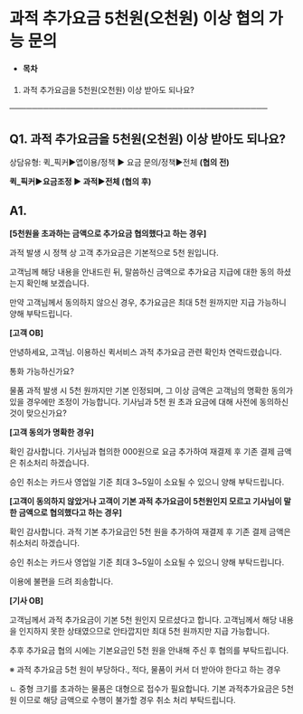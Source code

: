 # 과적 추가요금 5천원(오천원) 이상 협의 가능 문의

* #### **목차**

1. 과적 추가요금을 5천원(오천원) 이상 받아도 되나요?

──────────────────────────────────────────────

**Q1. 과적 추가요금을 5천원(오천원) 이상 받아도 되나요?**
-------------------------------------

상담유형: 퀵\_픽커▶앱이용/정책 ▶ 요금 문의/정책▶전체 **(협의 전)**

**퀵\_픽커▶요금조정 ▶ 과적▶전체 (협의 후)**

**A1.**
-------

**[5천원을 초과하는 금액으로 추가요금 협의했다고 하는 경우]**

과적 발생 시 정책 상 고객 추가요금은 기본적으로 5천 원입니다.

고객님께 해당 내용을 안내드린 뒤, 말씀하신 금액으로 추가요금 지급에 대한 동의 하셨는지 확인해 보겠습니다.

만약 고객님께서 동의하지 않으신 경우, 추가요금은 최대 5천 원까지만 지급 가능하니 양해 부탁드립니다.

**[고객 OB]**

안녕하세요, 고객님. 이용하신 퀵서비스 과적 추가요금 관련 확인차 연락드렸습니다.

통화 가능하신가요?

물품 과적 발생 시 5천 원까지만 기본 인정되며, 그 이상 금액은 고객님의 명확한 동의가 있을 경우에만 조정이 가능합니다. 기사님과 5천 원 초과 요금에 대해 사전에 동의하신 것이 맞으신가요?

**[고객 동의가 명확한 경우]**

확인 감사합니다. 기사님과 협의한 000원으로 요금 추가하여 재결제 후 기존 결제 금액은 취소처리 하겠습니다.

승인 취소는 카드사 영업일 기준 최대 3~5일이 소요될 수 있으니 양해 부탁드립니다.

**[고객이 동의하지 않았거나 고객이 기본 과적 추가요금이 5천원인지 모르고 기사님이 말한 금액으로 협의했다고 하는 경우]**

확인 감사합니다. 과적 기본 추가요금인 5천 원을 추가하여 재결제 후 기존 결제 금액은 취소처리 하겠습니다.

승인 취소는 카드사 영업일 기준 최대 3~5일이 소요될 수 있으니 양해 부탁드립니다.

이용에 불편을 드려 죄송합니다.

**[기사 OB]**

고객님께서 과적 추가요금이 기본 5천 원인지 모르셨다고 합니다. 고객님께서 해당 내용을 인지하지 못한 상태였으므로 안타깝지만 최대 5천 원까지만 지급 가능합니다.

추후 추가요금 협의 시에는 기본요금인 5천 원을 안내해 주신 후 협의를 부탁드립니다.

※ 과적 추가요금 5천 원이 부당하다., 적다, 물품이 커서 더 받아야 한다고 하는 경우

ㄴ 중형 크기를 초과하는 물품은 대형으로 접수가 필요합니다. 기본 과적추가요금은 5천 원 이므로 해당 금액으로 수행이 불가할 경우 취소 처리 부탁드립니다.